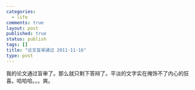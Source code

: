 ```yaml
--- 
categories: 
  - life
comments: true
layout: post
published: true
status: publish
tags: []
title: "论文盲审通过 2011-11-16"
type: post
---
```

我的论文通过盲审了。那么就只剩下答辩了。平淡的文字实在掩饰不了内心的狂喜。哈哈哈。。。爽。
